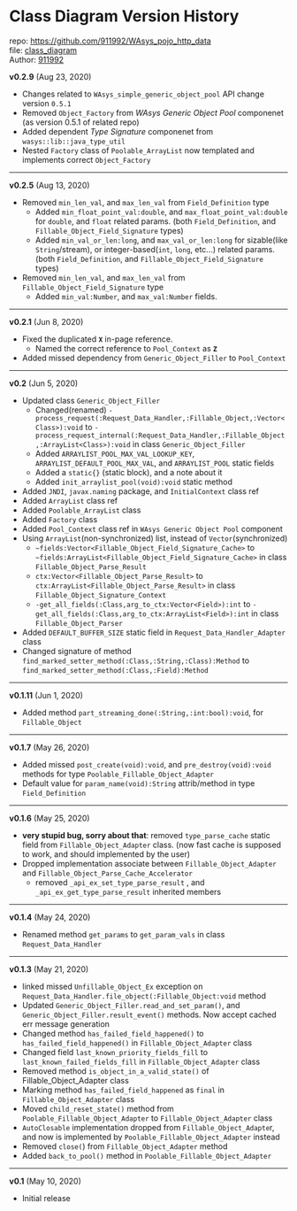 # Class Diagram Version History
repo: https://github.com/911992/WAsys_pojo_http_data  
file: [class_diagram](./class_diagram.svg)  
Author: [911992](https://github.com/911992)  

**v0.2.9** (Aug 23, 2020)  

* Changes related to `WAsys_simple_generic_object_pool` API change version `0.5.1`
* Removed `Object_Factory` from *WAsys Generic Object Pool* componenet (as version 0.5.1 of related repo)
* Added dependent *Type Signature* componenet from `wasys::lib::java_type_util`
* Nested `Factory` class of `Poolable_ArrayList` now templated and implements correct `Object_Factory`

<hr/>

**v0.2.5** (Aug 13, 2020)  

* Removed `min_len_val`, and `max_len_val` from `Field_Definition` type
    * Added `min_float_point_val:double`, and `max_float_point_val:double` for `double`, and `float` related params. (both `Field_Definition`, and `Fillable_Object_Field_Signature` types)
    * Added `min_val_or_len:long`, and `max_val_or_len:long` for sizable(like `String`/stream), or integer-based(`int`, `long`, etc...) related params. (both `Field_Definition`, and `Fillable_Object_Field_Signature` types)
* Removed `min_len_val`, and `max_len_val` from `Fillable_Object_Field_Signature` type
    * Added `min_val:Number`, and `max_val:Number` fields.


<hr/>

**v0.2.1** (Jun 8, 2020)

* Fixed the duplicated **`X`** in-page reference.
    * Named the correct reference to `Pool_Context` as **`Z`**
* Added missed dependency from `Generic_Object_Filler` to `Pool_Context`

<hr/>

**v0.2** (Jun 5, 2020)

* Updated class `Generic_Object_Filler`
    * Changed(renamed) `-process_request(:Request_Data_Handler,:Fillable_Object,:Vector<Class>):void` to `-process_request_internal(:Request_Data_Handler,:Fillable_Object,:ArrayList<Class>):void` in class `Generic_Object_Filler`
    * Added `ARRAYLIST_POOL_MAX_VAL_LOOKUP_KEY`, `ARRAYLIST_DEFAULT_POOL_MAX_VAL`, and `ARRAYLIST_POOL` static fields
    * Added a `static{}` (static block), and a note about it
    * Added `init_arraylist_pool(void):void` static method 
* Added `JNDI`, `javax.naming` package, and `InitialContext` class ref
* Added `ArrayList` class ref
* Added `Poolable_ArrayList` class
* Added `Factory` class
* Added `Pool_Context` class ref in `WAsys Generic Object Pool` component
* Using `ArrayList`(non-synchronized) list, instead of `Vector`(synchronized)
    * `~fields:Vector<Fillable_Object_Field_Signature_Cache>` to `~fields:ArrayList<Fillable_Object_Field_Signature_Cache>` in class `Fillable_Object_Parse_Result`
    * `ctx:Vector<Fillable_Object_Parse_Result>` to `ctx:ArrayList<Fillable_Object_Parse_Result>` in class `Fillable_Object_Signature_Context`
    * `-get_all_fields(:Class,arg_to_ctx:Vector<Field>):int` to `-get_all_fields(:Class,arg_to_ctx:ArrayList<Field>):int` in class `Fillable_Object_Parser`
* Added `DEFAULT_BUFFER_SIZE` static field in `Request_Data_Handler_Adapter` class
* Changed signature of  method `find_marked_setter_method(:Class,:String,:Class):Method` to `find_marked_setter_method(:Class,:Field):Method`

<hr/>

**v0.1.11** (Jun 1, 2020)

* Added method `part_streaming_done(:String,:int:bool):void`, for `Fillable_Object`

<hr/>

**v0.1.7** (May 26, 2020)

* Added missed `post_create(void):void`, and `pre_destroy(void):void` methods for type `Poolable_Fillable_Object_Adapter`
* Default value for `param_name(void):String` attrib/method in type `Field_Definition`

<hr/>

**v0.1.6** (May 25, 2020)  

* **very stupid bug, sorry about that**: removed `type_parse_cache` static field from `Fillable_Object_Adapter` class. (now fast cache is supposed to work, and should implemented by the user)
* Dropped implementation associate between `Fillable_Object_Adapter` and `Fillable_Object_Parse_Cache_Accelerator`
    * removed `_api_ex_set_type_parse_result` , and `_api_ex_get_type_parse_result` inherited members

<hr/>

**v0.1.4** (May 24, 2020)  

* Renamed method `get_params` to `get_param_vals` in class `Request_Data_Handler`

<hr/>

**v0.1.3** (May 21, 2020)  

* linked missed `Unfillable_Object_Ex` exception on `Request_Data_Handler.file_object(:Fillable_Object:void` method
* Updated `Generic_Object_Filler.read_and_set_param()`, and `Generic_Object_Filler.result_event()` methods. Now accept cached err message generation
* Changed method `has_failed_field_happened()` to `has_failed_field_happened()` in `Fillable_Object_Adapter` class
* Changed field `last_known_priority_fields_fill` to `last_known_failed_fields_fill` in `Fillable_Object_Adapter` class
* Removed method `is_object_in_a_valid_state()` of Fillable_Object_Adapter class
* Marking method `has_failed_field_happened` as `final` in `Fillable_Object_Adapter` class
* Moved `child_reset_state()` method from `Poolable_Fillable_Object_Adapter` to `Fillable_Object_Adapter` class
* `AutoClosable` implementation dropped from `Fillable_Object_Adapte`r, and now is implemented by `Poolable_Fillable_Object_Adapter` instead
* Removed `close(`) from `Fillable_Object_Adapter` method
* Added `back_to_pool()` method in `Poolable_Fillable_Object_Adapter`

<hr/>

**v0.1** (May 10, 2020)

* Initial release